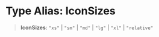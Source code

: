 # Type Alias: IconSizes

> **IconSizes**: `"xs"` \| `"sm"` \| `"md"` \| `"lg"` \| `"xl"` \| `"relative"`
